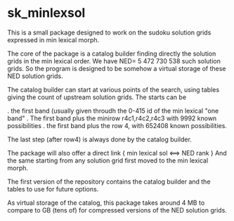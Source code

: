 # sk_minlexsol
This is a small package designed to work on the sudoku solution grids expressed in min lexical morph.

The core of the package is a catalog builder finding directly the solution grids in the min lexical order.
We have NED= 5 472 730 538 such solution grids. So the program is designed to be somehow a virtual storage of these NED solution grids.

The catalog builder can start at various points of the search, using tables giving the count of upstream solution grids. 
The starts can be

. the first band (usually given throudh the 0-415 id of the min lexical "one band"
. The first band plus the minirow r4c1,r4c2,r4c3 with 9992 known possibilities
. the first band plus the row 4, with 652408 known possibilities.

The last step (after row4) is always done by the catalog builder.

The package will also offer a direct link { min lexical sol <==> NED rank }
And the same starting from any solution grid first moved to the min lexical morph.

The first version of the repository contains the catalog builder and the tables to use for future options.

As virtual storage of the catalog, this package takes around 4 MB to compare to GB (tens of) for compressed versions of the NED solution grids.


